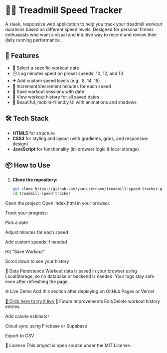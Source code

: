 # 🏃‍♂️ Treadmill Speed Tracker

A sleek, responsive web application to help you track your treadmill workout durations based on different speed levels. Designed for personal fitness enthusiasts who want a visual and intuitive way to record and review their daily running performance.

## 🚀 Features

- 📅 Select a specific workout date  
- 🕒 Log minutes spent on preset speeds: 10, 12, and 13  
- ➕ Add custom speed levels (e.g., 8, 14, 15)  
- 🔢 Increment/decrement minutes for each speed  
- 💾 Save workout sessions with date  
- 📜 View workout history for all saved dates  
- 🎨 Beautiful, mobile-friendly UI with animations and shadows  

## 🛠️ Tech Stack

- **HTML5** for structure  
- **CSS3** for styling and layout (with gradients, grids, and responsive design)  
- **JavaScript** for functionality (in-browser logic & local storage)  

## 📦 How to Use

1. **Clone the repository:**
   ```bash
   git clone https://github.com/yourusername/treadmill-speed-tracker.git
   cd treadmill-speed-tracker
Open the project:
Open index.html in your browser.

Track your progress:

Pick a date

Adjust minutes for each speed

Add custom speeds if needed

Hit "Save Workout"

Scroll down to see your history

💾 Data Persistence
Workout data is saved in your browser using LocalStorage, so no database or backend is needed. Your logs stay safe even after refreshing the page.

🌐 Live Demo
Add this section after deploying on GitHub Pages or Vercel

[🔗 Click here to try it live
](https://puneet2769.github.io/Treadmill-Tracker/)
🧠 Future Improvements
Edit/Delete workout history entries

Add calorie estimator

Cloud sync using Firebase or Supabase

Export to CSV

📜 License
This project is open source under the MIT License.
